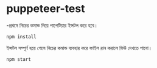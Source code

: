 # puppeteer-test

-প্রথমে নিচের কমান্ড দিয়ে পাপেটিয়ার ইন্সটল করে হবে।
```
npm install
```

ইন্সটল সম্পূর্ণ হয়ে গেলে নিচের কমান্ড ব্যবহার করে ফাইল রান করালে ভিউ দেখতে পাবো।
```
npm start
```
